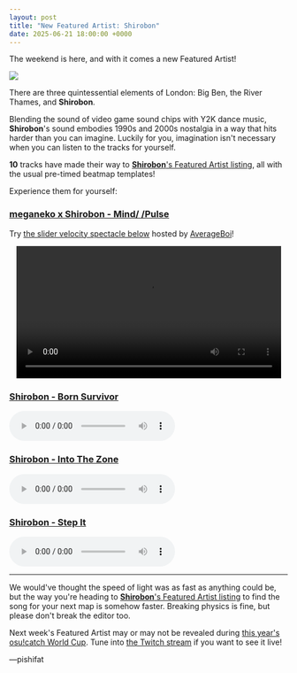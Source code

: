 ```yaml
---
layout: post
title: "New Featured Artist: Shirobon"
date: 2025-06-21 18:00:00 +0000
---
```


The weekend is here, and with it comes a new Featured Artist!

![](https://assets.ppy.sh/artists/483/header.jpg)

There are three quintessential elements of London: Big Ben, the River Thames, and **Shirobon**.

Blending the sound of video game sound chips with Y2K dance music, **Shirobon**'s sound embodies 1990s and 2000s nostalgia in a way that hits harder than you can imagine. Luckily for you, imagination isn't necessary when you can listen to the tracks for yourself.

**10** tracks have made their way to [**Shirobon**'s Featured Artist listing](https://osu.ppy.sh/beatmaps/artists/483), all with the usual pre-timed beatmap templates!

Experience them for yourself:

### [meganeko x Shirobon - Mind/ /Pulse](https://assets.ppy.sh/artists/483/Songs/meganeko%20x%20Shirobon%20-%20Mind%20Pulse.osz)

Try [the slider velocity spectacle below](https://osu.ppy.sh/beatmapsets/1830086) hosted by [AverageBoi](https://osu.ppy.sh/users/13688647)!

<div align="center" class="osu-md__paragraph">
    <video width="95%" controls>
        <source src="https://assets.ppy.sh/artists/483/release_showcase.mp4" type="video/mp4" preload="none">
    </video>
</div>

### [Shirobon - Born Survivor](https://assets.ppy.sh/artists/483/Songs/Shirobon%20-%20Born%20Survivor.osz)

<audio controls>
    <source src="https://assets.ppy.sh/artists/483/Songs/Shirobon%20-%20Born%20Survivor.mp3">
</audio>

### [Shirobon - Into The Zone](https://assets.ppy.sh/artists/483/Songs/Shirobon%20-%20Into%20The%20Zone.osz)

<audio controls>
    <source src="https://assets.ppy.sh/artists/483/Songs/Shirobon%20-%20Into%20The%20Zone.mp3">
</audio>

### [Shirobon - Step It](https://assets.ppy.sh/artists/483/Songs/Shirobon%20-%20Step%20It.osz)

<audio controls>
    <source src="https://assets.ppy.sh/artists/483/Songs/Shirobon%20-%20Step%20It.mp3">
</audio>

---

We would've thought the speed of light was as fast as anything could be, but the way you're heading to [**Shirobon**'s Featured Artist listing](https://osu.ppy.sh/beatmaps/artists/483) to find the song for your next map is somehow faster. Breaking physics is fine, but please don't break the editor too.

Next week's Featured Artist may or may not be revealed during [this year's osu!catch World Cup](/wiki/Tournaments/CWC/2025). Tune into [the Twitch stream](https://www.twitch.tv/osulive) if you want to see it live!

—pishifat
